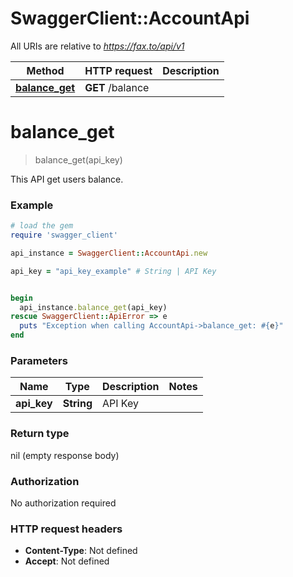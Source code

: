 # SwaggerClient::AccountApi

All URIs are relative to *https://fax.to/api/v1*

Method | HTTP request | Description
------------- | ------------- | -------------
[**balance_get**](AccountApi.md#balance_get) | **GET** /balance | 


# **balance_get**
> balance_get(api_key)



This API get users balance. 

### Example
```ruby
# load the gem
require 'swagger_client'

api_instance = SwaggerClient::AccountApi.new

api_key = "api_key_example" # String | API Key


begin
  api_instance.balance_get(api_key)
rescue SwaggerClient::ApiError => e
  puts "Exception when calling AccountApi->balance_get: #{e}"
end
```

### Parameters

Name | Type | Description  | Notes
------------- | ------------- | ------------- | -------------
 **api_key** | **String**| API Key | 

### Return type

nil (empty response body)

### Authorization

No authorization required

### HTTP request headers

 - **Content-Type**: Not defined
 - **Accept**: Not defined



